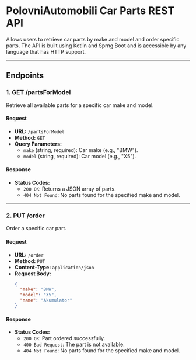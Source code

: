 # PolovniAutomobili Car Parts REST API

Allows users to retrieve car parts by make and model and order specific parts.
The API is built using Kotlin and Sprng Boot and is accessible by any language that has HTTP support.

---

## Endpoints

### **1. GET /partsForModel**
Retrieve all available parts for a specific car make and model.

#### **Request**
- **URL:** `/partsForModel`
- **Method:** `GET`
- **Query Parameters:**
  - `make` (string, required): Car make (e.g., "BMW").
  - `model` (string, required): Car model (e.g., "X5").

#### **Response**
- **Status Codes:**
  - `200 OK`: Returns a JSON array of parts.
  - `404 Not Found`: No parts found for the specified make and model.

---

### **2. PUT /order**
Order a specific car part.

#### **Request**
- **URL:** `/order`
- **Method:** `PUT`
- **Content-Type:** `application/json`
- **Request Body:**
  ```json
  {
    "make": "BMW",
    "model": "X5",
    "name": "Akumulator"
  }

#### **Response**
- **Status Codes:**
  - `200 OK`: Part ordered successfully.
  - `400 Bad Request`: The part is not available.
  - `404 Not Found`: No parts found for the specified make and model.
